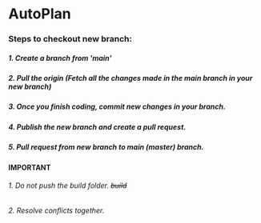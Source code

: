 # AutoPlan

### Steps to checkout new branch:

##### 1. Create a branch from 'main'
##### 2. Pull the origin (Fetch all the changes made in the main branch in your new branch)
##### 3. Once you finish coding, commit new changes in your branch.
##### 4. Publish the new branch and create a pull request.
##### 5. Pull request from new branch to main (master) branch.

**IMPORTANT**

###### 1. Do not push the build folder. ~~build~~
###### 2. Resolve conflicts together.
